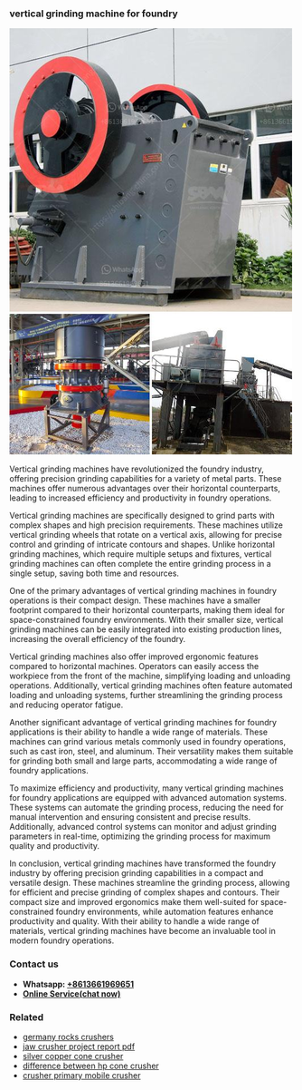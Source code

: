 <h3>vertical grinding machine for foundry</h3><img src='1704951356.jpg' alt=''><p>Vertical grinding machines have revolutionized the foundry industry, offering precision grinding capabilities for a variety of metal parts. These machines offer numerous advantages over their horizontal counterparts, leading to increased efficiency and productivity in foundry operations.</p><p>Vertical grinding machines are specifically designed to grind parts with complex shapes and high precision requirements. These machines utilize vertical grinding wheels that rotate on a vertical axis, allowing for precise control and grinding of intricate contours and shapes. Unlike horizontal grinding machines, which require multiple setups and fixtures, vertical grinding machines can often complete the entire grinding process in a single setup, saving both time and resources.</p><p>One of the primary advantages of vertical grinding machines in foundry operations is their compact design. These machines have a smaller footprint compared to their horizontal counterparts, making them ideal for space-constrained foundry environments. With their smaller size, vertical grinding machines can be easily integrated into existing production lines, increasing the overall efficiency of the foundry.</p><p>Vertical grinding machines also offer improved ergonomic features compared to horizontal machines. Operators can easily access the workpiece from the front of the machine, simplifying loading and unloading operations. Additionally, vertical grinding machines often feature automated loading and unloading systems, further streamlining the grinding process and reducing operator fatigue.</p><p>Another significant advantage of vertical grinding machines for foundry applications is their ability to handle a wide range of materials. These machines can grind various metals commonly used in foundry operations, such as cast iron, steel, and aluminum. Their versatility makes them suitable for grinding both small and large parts, accommodating a wide range of foundry applications.</p><p>To maximize efficiency and productivity, many vertical grinding machines for foundry applications are equipped with advanced automation systems. These systems can automate the grinding process, reducing the need for manual intervention and ensuring consistent and precise results. Additionally, advanced control systems can monitor and adjust grinding parameters in real-time, optimizing the grinding process for maximum quality and productivity.</p><p>In conclusion, vertical grinding machines have transformed the foundry industry by offering precision grinding capabilities in a compact and versatile design. These machines streamline the grinding process, allowing for efficient and precise grinding of complex shapes and contours. Their compact size and improved ergonomics make them well-suited for space-constrained foundry environments, while automation features enhance productivity and quality. With their ability to handle a wide range of materials, vertical grinding machines have become an invaluable tool in modern foundry operations.</p><h3>Contact us</h3><ul><li><strong>Whatsapp:&nbsp;<a href="https://wa.me/8613661969651">+8613661969651</a></strong></li><li><a href="https://swt.shibang-china.com/?git&amp;zhl&amp;vertical grinding machine for foundry"><strong>Online Service(chat now)</strong></a></li></ul><h3>Related</h3><ul><li><a href='germany rocks crushers.md'>germany rocks crushers</a></li><li><a href='jaw crusher project report pdf.md'>jaw crusher project report pdf</a></li><li><a href='silver copper cone crusher.md'>silver copper cone crusher</a></li><li><a href='difference between hp cone crusher.md'>difference between hp cone crusher</a></li><li><a href='crusher primary mobile crusher.md'>crusher primary mobile crusher</a></li></ul>